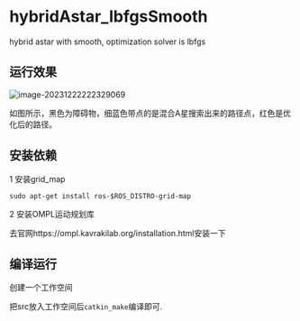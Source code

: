# hybridAstar_lbfgsSmooth
hybrid astar with smooth, optimization solver is lbfgs

## 运行效果

![image-20231222222329069](/home/jiaxier/Desktop/hybridAstar_lbfgsSmooth/image-20231222222329069.png)

如图所示，黑色为障碍物，细蓝色带点的是混合A星搜索出来的路径点，红色是优化后的路径。

## 安装依赖

1 安装grid_map

```
sudo apt-get install ros-$ROS_DISTRO-grid-map
```

2 安装OMPL运动规划库

去官网https://ompl.kavrakilab.org/installation.html安装一下

## 编译运行

创建一个工作空间

把src放入工作空间后`catkin_make`编译即可.
